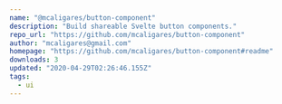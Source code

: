 ```yaml
---
name: "@mcaligares/button-component"
description: "Build shareable Svelte button components."
repo_url: "https://github.com/mcaligares/button-component"
author: "mcaligares@gmail.com"
homepage: "https://github.com/mcaligares/button-component#readme"
downloads: 3
updated: "2020-04-29T02:26:46.155Z"
tags: 
  - ui
---
```

